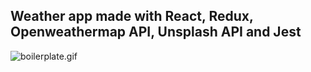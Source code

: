 ## Weather app made with React, Redux, Openweathermap API, Unsplash API and Jest
![boilerplate.gif](https://s8.gifyu.com/images/boilerplate.gif)
